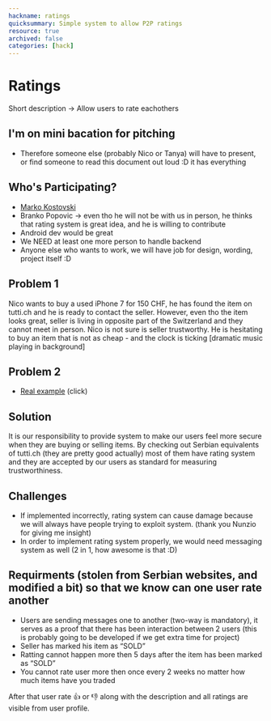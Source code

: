 ```yaml
---
hackname: ratings
quicksummary: Simple system to allow P2P ratings
resource: true
archived: false
categories: [hack]
---
```


# Ratings

Short description -> Allow users to rate eachothers

## I'm on mini bacation for pitching

- Therefore someone else (probably Nico or Tanya) will have to present, or find someone to read this document out loud :D it has everything

## Who's Participating?

- [Marko Kostovski](/hackdays/whoami/marko)
- Branko Popovic -> even tho he will not be with us in person, he thinks that rating system is great idea, and he is willing to contribute
- Android dev would be great
- We NEED at least one more person to handle backend
- Anyone else who wants to work, we will have job for design, wording, project itself :D

## Problem 1

Nico wants to buy a used iPhone 7 for 150 CHF, he has found the item on tutti.ch and he is ready to contact the seller. However, even tho the item looks great, seller is living in opposite part of the Switzerland and they cannot meet in person. Nico is not sure is seller trustworthy. He is hesitating to buy an item that is not as cheap - and the clock is ticking [dramatic music playing in background]

## Problem 2

- [Real example](/hackdays/assets/images/selda-story.png) (click)

## Solution

It is our responsibility to provide system to make our users feel more secure when they are buying or selling items. By checking out Serbian equivalents of tutti.ch (they are pretty good actually) most of them have rating system and they are accepted by our users as standard for measuring trustworthiness.

## Challenges

- If implemented incorrectly, rating system can cause damage because we will always have people trying to exploit system. (thank you Nunzio for giving me insight)
- In order to implement rating system properly, we would need messaging system as well (2 in 1, how awesome is that :D)

## Requirments (stolen from Serbian websites, and modified a bit) so that we know can one user rate another

- Users are sending messages one to another (two-way is mandatory), it serves as a proof that there has been interaction between 2 users (this is probably going to be developed if we get extra time for project)
- Seller has marked his item as “SOLD”
- Ratting cannot happen more then 5 days after the item has been marked as “SOLD”
- You cannot rate user more then once every 2 weeks no matter how much items have you traded

After that user rate :+1: or :-1: along with the description and all ratings are visible from user profile.
